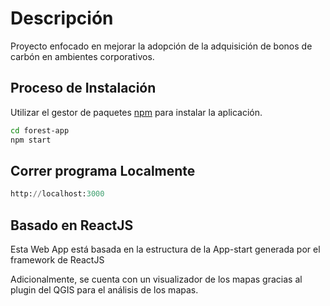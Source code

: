 # Descripción

Proyecto enfocado en mejorar la adopción de la adquisición de bonos de carbón en ambientes corporativos.

## Proceso de Instalación

Utilizar el gestor de paquetes [npm](https://www.npmjs.com/) para instalar la aplicación.

```bash
cd forest-app
npm start
```

## Correr programa Localmente

```python
http://localhost:3000
```

## Basado en ReactJS

Esta Web App está basada en la estructura de la App-start generada por el framework de ReactJS

Adicionalmente, se cuenta con un visualizador de los mapas gracias al plugin del QGIS para el análisis de los mapas.
